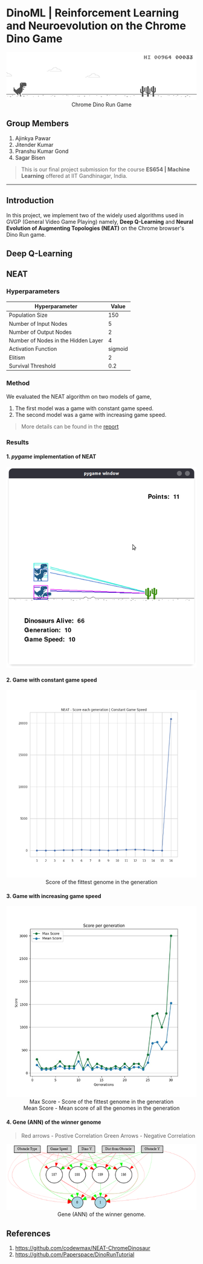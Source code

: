 # DinoML | Reinforcement Learning and Neuroevolution on the Chrome Dino Game

<p align="center">
<img src="media/Chrome_Dinosaur_Game.png" alt="drawing"/>
<br>Chrome Dino Run Game
</div>
</p>

## Group Members
1. Ajinkya Pawar
2. Jitender Kumar
3. Pranshu Kumar Gond
4. Sagar Bisen

> This is our final project submission for the course **ES654 | Machine Learning** offered at IIT Gandhinagar, India. 

---

## Introduction
In this project, we implement two of the widely used algorithms used in GVGP (General Video Game Playing) namely, **Deep Q-Learning** and **Neural Evolution of Augmenting Topologies (NEAT)** on the Chrome browser's Dino Run game. 

## Deep Q-Learning

## NEAT
### Hyperparameters
<table>
<thead>
  <tr>
    <th class="tg-c3ow">Hyperparameter</th>
    <th class="tg-c3ow">Value</th>
  </tr>
</thead>
<tbody>
  <tr>
    <td class="tg-c3ow">Population Size</td>
    <td class="tg-c3ow">150</td>
  </tr>
  <tr>
    <td class="tg-c3ow">Number of Input Nodes</td>
    <td class="tg-c3ow">5</td>
  </tr>
  <tr>
    <td class="tg-c3ow">Number of Output Nodes</td>
    <td class="tg-c3ow">2</td>
  </tr>
  <tr>
    <td class="tg-c3ow">Number of Nodes in the Hidden Layer</td>
    <td class="tg-c3ow">4</td>
  </tr>
  <tr>
    <td class="tg-baqh">Activation Function</td>
    <td class="tg-baqh">sigmoid</td>
  </tr>
  <tr>
    <td class="tg-baqh">Elitism</td>
    <td class="tg-baqh">2</td>
  </tr>
  <tr>
    <td class="tg-baqh">Survival Threshold</td>
    <td class="tg-baqh">0.2</td>
  </tr>
</tbody>
</table>

### Method
We evaluated the NEAT algorithm on two models of game,
1. The first model was a game with constant game speed.
2. The second model was a game with increasing game speed. 
> More details can be found in the [report](DinoML.pdf)
### Results
#### 1. *pygame* implementation of NEAT
<p align="center">
<img src="media/dinoneat.png" alt="drawing"/>
</div>
</p>

#### 2. Game with constant game speed
<p align="center">
<img src="media/neat_conspeed_score.png" alt="drawing"/>
<br>Score of the fittest genome in the generation
</div>
</p>

#### 3. Game with increasing game speed
<p align="center">
<img src="media/scorevsgen.jpeg" alt="drawing"/>
<br>Max Score - Score of the fittest genome in the generation
<br> Mean Score - Mean score of all the genomes in the generation
</div>
</p>

#### 4. Gene (ANN) of the winner genome
> Red arrows - Postive Correlation
  Green Arrows - Negative Correlation 
<p align="center">
<img src="media/winnernet1.png" alt="drawing"/>
<br>Gene (ANN) of the winner genome.
</div>
</p>

## References
1. https://github.com/codewmax/NEAT-ChromeDinosaur
2. https://github.com/Paperspace/DinoRunTutorial

